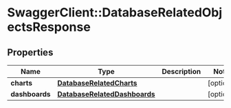 # SwaggerClient::DatabaseRelatedObjectsResponse

## Properties
Name | Type | Description | Notes
------------ | ------------- | ------------- | -------------
**charts** | [**DatabaseRelatedCharts**](DatabaseRelatedCharts.md) |  | [optional] 
**dashboards** | [**DatabaseRelatedDashboards**](DatabaseRelatedDashboards.md) |  | [optional] 

